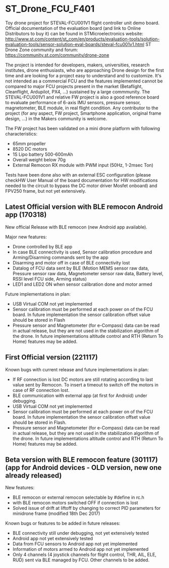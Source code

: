 # ST_Drone_FCU_F401
Toy drone project for STEVAL-FCU001V1 flight controller unit demo board.
Official documentation of the evaluation board (and link to Online Distributors to buy it) can be found in STMicroelectronics website:
http://www.st.com/content/st_com/en/products/evaluation-tools/solution-evaluation-tools/sensor-solution-eval-boards/steval-fcu001v1.html
ST Drone Zone community and forum:
https://community.st.com/community/drone-zone

The project is intended for developers, makers, universities, research institutes, drone enthusiasts, who are approaching Drone design for the first time and are looking for a project easy to understand and to customize. It's not intended as a commercial FCU and the features implemented cannot be compared to major FCU projects present in the market (Betaflight, Cleanflight, Ardupilot, PX4, ...) sustained by a large commmunity.
The STEVAL-FCU001V1 and relative FW project is also a good reference board to evaluate performance of 6-axis IMU sensors, pressure sensor, magnetometer, BLE module, in real flight condition.
Any contributor to the project (for any aspect, FW project, Smartphone application, original frame design, ...) in the Makers community is welcome.

The FW project has been validated on a mini drone platform with following characteristics:
- 65mm propeller
- 8520 DC motors
- 1S Lipo battery 500-600mAh
- Overall weight below 70g
- External Remocon RX module with PWM input (50Hz, 1-2msec Ton)

Tests have been done also with an external ESC configuration (please checkHW User Manual of the board  documentation for HW modifications needed to the circuit to bypass the DC motor driver Mosfet onboard) and FPV250 frame, but not yet extensively.

Latest Official version with BLE remocon Android app (170318)
-------------------------------------------------------------
New official Release with BLE remocon (new Android app available).

Major new features:
- Drone controlled by BLE app
- In case BLE connectivity is used, Sensor calibration procedure and Arming/Disarming commands sent by the app
- Disarming and motor off in case of BLE connectivity lost
- Datalog of FCU data sent by BLE (Motion MEMS sensor raw data, Pressure sensor raw data, Magnetometer sensor raw data, Battery level, RSSI level FCU side, Arming status)
- LED1 and LED2 ON when sensor calibration done and motor armed

Future implementations in plan:
- USB Virtual COM not yet implemented
- Sensor calibration must be performed at each power on of the FCU board. In future implementation the sensor calibration offset value should be stored in Flash
- Pressure sensor and Magnetometer (for e-Compass) data can be read in actual release, but they are not used in the stabilization algorithm of the drone. In future implementations altitude control and RTH (Return To Home) features may be added.


First Official version (221117)
--------------------------------
Known bugs with current release and future implementations in plan:
- If RF connection is lost DC motors are still rotating according to last value sent by Remocon. To insert a timeout to switch off the motors in case of RF connection lost.
- BLE communication with external app (at first for Android) under debugging.
- USB Virtual COM not yet implemented
- Sensor calibration must be performed at each power on of the FCU board. In future implementation the sensor calibration offset value should be stored in Flash.
- Pressure sensor and Magnetometer (for e-Compass) data can be read in actual release, but they are not used in the stabilization algorithm of the drone. In future implementations altitude control and RTH (Return To Home) features may be added.



Beta version with BLE remocon feature (301117)
(app for Android devices - OLD version, new one already released)
-----------------------------------------------------------------
New features:
- BLE remocon or external remocon selectable by #define in rc.h
- with BLE remocon motors switched OFF if connection is lost
- Solved issue of drift at liftoff by changing to correct PID parameters for minidrone frame (modified 18th Dec 2017)

Known bugs or features to be added in future releases:
- BLE connectivity still under debugging, not yet extensively tested
- Android app not yet extensively tested
- Data from FCU sensors to Android app not yet implemented
- Information of motors armed to Android app not yet implemented
- Only 4 channels (4 joystick channels for flight control, THR, AIL, ELE, RUD) sent via BLE managed by FCU. Other channels to be added.

